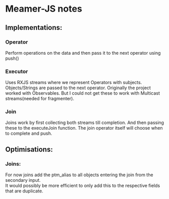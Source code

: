 # Meamer-JS notes
## Implementations:
### Operator
Perform operations on the data and then pass it to the next operator using push()

### Executor
Uses RXJS streams where we represent Operators with subjects.
Objects/Strings are passed to the next operator.
Originally the project worked with Observables.
But I could not get these to work with Multicast streams(needed for fragmenter).

### Join
Joins work by first collecting both streams till completion. And then passing these to the executeJoin function.
The join operator itself will choose when to complete and push.

## Optimisations:
### Joins:
For now joins add the ptm_alias to all objects entering the join from the secondary input.     
It would possibly be more efficient to only add this to the respective fields that are duplicate.